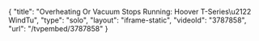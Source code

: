 {
    "title": "Overheating Or Vacuum Stops Running: Hoover T-Series\u2122 WindTu",
    "type": "solo",
    "layout": "iframe-static",
    "videoId": "3787858",
    "url": "\/tvpembed\/3787858"
}